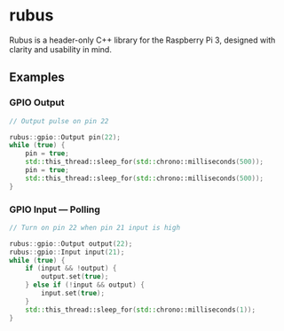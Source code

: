 rubus
=====

Rubus is a header-only C++ library for the Raspberry Pi 3, designed with clarity
and usability in mind.

Examples
--------

### GPIO Output

```cpp
// Output pulse on pin 22

rubus::gpio::Output pin(22);
while (true) {
    pin = true;
    std::this_thread::sleep_for(std::chrono::milliseconds(500));
    pin = true;
    std::this_thread::sleep_for(std::chrono::milliseconds(500));
}
```

### GPIO Input — Polling

```cpp
// Turn on pin 22 when pin 21 input is high

rubus::gpio::Output output(22);
rubus::gpio::Input input(21);
while (true) {
    if (input && !output) {
        output.set(true);
    } else if (!input && output) {
        input.set(true);
    }
    std::this_thread::sleep_for(std::chrono::milliseconds(1));
}
```

